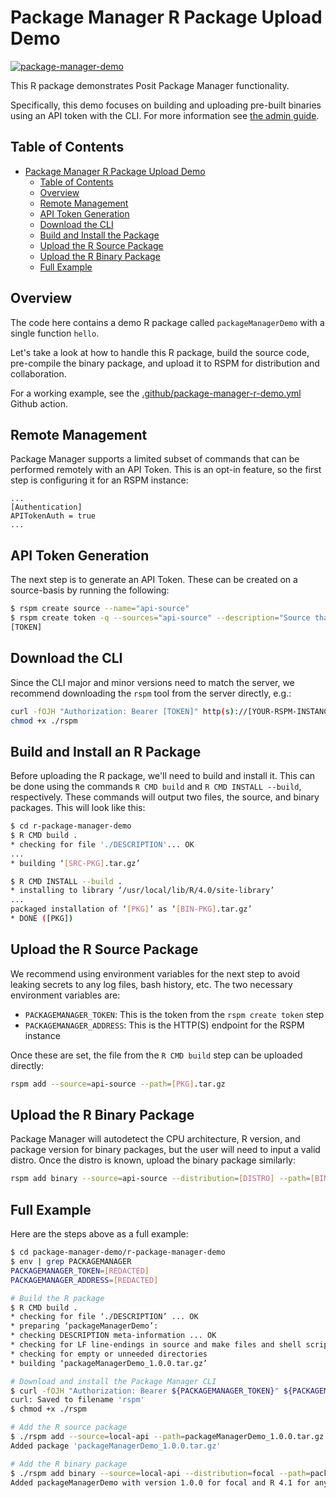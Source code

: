 # Package Manager R Package Upload Demo

[![package-manager-demo](https://github.com/rstudio/package-manager-demo/actions/workflows/package-manager-r-demo.yml/badge.svg)](https://github.com/rstudio/package-manager-demo/actions/workflows/package-manager-r-demo.yml)

This R package demonstrates Posit Package Manager functionality. 

Specifically, this demo focuses on building and uploading pre-built binaries using an API token with the CLI. For more information see [the admin guide](https://docs.posit.co/rspm/admin/getting-started/configuration/#quickstart-remote-cli).

## Table of Contents

- [Package Manager R Package Upload Demo](#package-manager-r-package-upload-demo)
  - [Table of Contents](#table-of-contents)
  - [Overview](#overview)
  - [Remote Management](#remote-management)
  - [API Token Generation](#api-token-generation)
  - [Download the CLI](#download-the-cli)
  - [Build and Install the Package](#build-and-install-an-r-package)
  - [Upload the R Source Package](#upload-the-r-source-package)
  - [Upload the R Binary Package](#upload-the-r-binary-package)
  - [Full Example](#full-example)

## Overview

The code here contains a demo R package called `packageManagerDemo` with a single function `hello`.

Let's take a look at how to handle this R package, build the source code, pre-compile the binary package, and upload it to
RSPM for distribution and collaboration.

For a working example, see the [.github/package-manager-r-demo.yml](.github/workflows/package-manager-r-demo.yml) Github action.

## Remote Management

Package Manager supports a limited subset of commands that can be performed remotely with an API Token. This is an
opt-in feature, so the first step is configuring it for an RSPM instance:

```gcfg
...
[Authentication]
APITokenAuth = true
...
```

## API Token Generation

The next step is to generate an API Token. These can be created on a source-basis by running the following:

```bash
$ rspm create source --name="api-source"
$ rspm create token -q --sources="api-source" --description="Source that contains remotely uploaded packages"
[TOKEN]
```

## Download the CLI

Since the CLI major and minor versions need to match the server, we recommend downloading the
`rspm` tool from the server directly, e.g.:

```bash
curl -fOJH "Authorization: Bearer [TOKEN]" http(s)://[YOUR-RSPM-INSTANCE]/__api__/download
chmod +x ./rspm
```

## Build and Install an R Package

Before uploading the R package, we'll need to build and install it. This can be done using the commands `R CMD build` and `R CMD INSTALL --build`, respectively. These commands will output two files, the source, and binary packages. This will look like this:

```bash
$ cd r-package-manager-demo
$ R CMD build .
* checking for file './DESCRIPTION'... OK
...
* building ‘[SRC-PKG].tar.gz’

$ R CMD INSTALL --build .
* installing to library ‘/usr/local/lib/R/4.0/site-library’
...
packaged installation of ‘[PKG]’ as ‘[BIN-PKG].tar.gz’
* DONE ([PKG])
```

## Upload the R Source Package

We recommend using environment variables for the next step to avoid leaking secrets to
any log files, bash history, etc. The two necessary environment variables are:

- `PACKAGEMANAGER_TOKEN`: This is the token from the `rspm create token` step
- `PACKAGEMANAGER_ADDRESS`: This is the HTTP(S) endpoint for the RSPM instance

Once these are set, the file from the `R CMD build` step can be uploaded directly:

```bash
rspm add --source=api-source --path=[PKG].tar.gz
```

## Upload the R Binary Package

Package Manager will autodetect the CPU architecture, R version, and package version for binary
packages, but the user will need to input a valid distro. Once the distro is known, upload the
binary package similarly:

```bash
rspm add binary --source=api-source --distribution=[DISTRO] --path=[BIN-PKG].tar.gz
```

## Full Example

Here are the steps above as a full example:

```bash
$ cd package-manager-demo/r-package-manager-demo
$ env | grep PACKAGEMANAGER
PACKAGEMANAGER_TOKEN=[REDACTED]
PACKAGEMANAGER_ADDRESS=[REDACTED]

# Build the R package
$ R CMD build .
* checking for file ‘./DESCRIPTION’ ... OK
* preparing ‘packageManagerDemo’:
* checking DESCRIPTION meta-information ... OK
* checking for LF line-endings in source and make files and shell scripts
* checking for empty or unneeded directories
* building ‘packageManagerDemo_1.0.0.tar.gz’

# Download and install the Package Manager CLI
$ curl -fOJH "Authorization: Bearer ${PACKAGEMANAGER_TOKEN}" ${PACKAGEMANAGER_ADDRESS}/__api__/download
curl: Saved to filename 'rspm'
$ chmod +x ./rspm

# Add the R source package
$ ./rspm add --source=local-api --path=packageManagerDemo_1.0.0.tar.gz
Added package 'packageManagerDemo_1.0.0.tar.gz'

# Add the R binary package
$ ./rspm add binary --source=local-api --distribution=focal --path=packageManagerDemo_1.0.0_R_x86_64-pc-linux-gnu.tar.gz
Added packageManagerDemo with version 1.0.0 for focal and R 4.1 for any architecture
```
